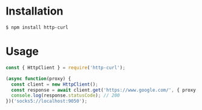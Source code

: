 # Installation

`$ npm install http-curl`

# Usage

```js
const { HttpClient } = require('http-curl');

(async function(proxy) {
  const client = new HttpClient();
  const response = await client.get('https://www.google.com/', { proxy });
  console.log(response.statusCode); // 200
})('socks5://localhost:9050');
```

